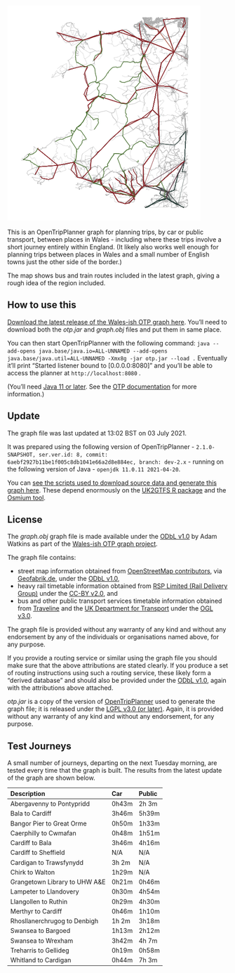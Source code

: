 ![](map.png)

This is an OpenTripPlanner graph for planning trips, by car or public transport, between places in Wales - including where these trips involve a short journey entirely within England. (It likely also works well enough for planning trips between places in Wales and a small number of English towns just the other side of the border.)

The map shows bus and train routes included in the latest graph, giving a rough idea of the region included.

## How to use this

[Download the latest release of the Wales-ish OTP graph here](https://github.com/stupidpupil/wales_ish_otp_graph/releases/latest). You’ll need to download both the *otp.jar* and *graph.obj* files and put them in same place.

You can then start OpenTripPlanner with the following command:
`java --add-opens java.base/java.io=ALL-UNNAMED --add-opens java.base/java.util=ALL-UNNAMED -Xmx8g -jar otp.jar --load .` Eventually it’ll print “Started listener bound to \[0.0.0.0:8080\]” and you’ll be able to access the planner at `http://localhost:8080` .

(You’ll need [Java 11 or later](https://adoptopenjdk.net/). See the [OTP documentation](http://docs.opentripplanner.org/en/latest/) for more information.)

## Update

The graph file was last updated at 13:02 BST on 03 July 2021.

It was prepared using the following version of OpenTripPlanner - `2.1.0-SNAPSHOT, ser.ver.id: 8, commit: 6aebf2927b11be1f005c8db1041e66a2d8e884ec, branch: dev-2.x` - running on the following version of Java - `openjdk 11.0.11 2021-04-20`.

You can [see the scripts used to download source data and generate this graph here](https://github.com/stupidpupil/wales_ish_otp_graph). These depend enormously on the [UK2GTFS R package](https://itsleeds.github.io/UK2GTFS/) and the [Osmium tool](https://osmcode.org/osmium-tool/).

## License

The *graph.obj* graph file is made available under the [ODbL v1.0](https://opendatacommons.org/licenses/odbl/1-0/) by Adam Watkins as part of the [Wales-ish OTP graph project](https://stupidpupil.github.io/wales_ish_otp_graph).

The graph file contains:

  - street map information obtained from [OpenStreetMap contributors](https://www.openstreetmap.org/copyright), via [Geofabrik.de](https://download.geofabrik.de/europe/great-britain.html), under the [ODbL v1.0](https://opendatacommons.org/licenses/odbl/1-0/),
  - heavy rail timetable information obtained from [RSP Limited (Rail Delivery Group)](http://data.atoc.org/) under the [CC-BY v2.0](https://creativecommons.org/licenses/by/2.0/uk/legalcode), and
  - bus and other public transport services timetable information obtained from [Traveline](https://www.travelinedata.org.uk/traveline-open-data/traveline-national-dataset/) and the [UK Department for Transport](https://data.bus-data.dft.gov.uk/) under the [OGL v3.0](https://www.nationalarchives.gov.uk/doc/open-government-licence/version/3/).

The graph file is provided without any warranty of any kind and without any endorsement by any of the individuals or organisations named above, for any purpose.

If you provide a routing service or similar using the graph file you should make sure that the above attributions are stated clearly. If you produce a set of routing instructions using such a routing service, these likely form a “derived database” and should also be provided under the [ODbL v1.0](https://opendatacommons.org/licenses/odbl/1-0/), again with the attributions above attached.

*otp.jar* is a copy of the version of [OpenTripPlanner](https://github.com/opentripplanner/OpenTripPlanner) used to generate the graph file; it is released under the [LGPL v3.0 (or later)](https://github.com/opentripplanner/OpenTripPlanner/blob/dev-2.x/LICENSE). Again, it is provided without any warranty of any kind and without any endorsement, for any purpose.

## Test Journeys

A small number of journeys, departing on the next Tuesday morning, are tested every time that the graph is built. The results from the latest update of the graph are shown below.

| Description                    | Car   | Public |
| :----------------------------- | :---- | :----- |
| Abergavenny to Pontypridd      | 0h43m | 2h 3m  |
| Bala to Cardiff                | 3h46m | 5h39m  |
| Bangor Pier to Great Orme      | 0h50m | 1h33m  |
| Caerphilly to Cwmafan          | 0h48m | 1h51m  |
| Cardiff to Bala                | 3h46m | 4h16m  |
| Cardiff to Sheffield           | N/A   | N/A    |
| Cardigan to Trawsfynydd        | 3h 2m | N/A    |
| Chirk to Walton                | 1h29m | N/A    |
| Grangetown Library to UHW A\&E | 0h21m | 0h46m  |
| Lampeter to Llandovery         | 0h30m | 4h54m  |
| Llangollen to Ruthin           | 0h29m | 4h30m  |
| Merthyr to Cardiff             | 0h46m | 1h10m  |
| Rhosllanerchrugog to Denbigh   | 1h 2m | 3h18m  |
| Swansea to Bargoed             | 1h13m | 2h12m  |
| Swansea to Wrexham             | 3h42m | 4h 7m  |
| Treharris to Gellideg          | 0h19m | 0h58m  |
| Whitland to Cardigan           | 0h44m | 7h 3m  |
